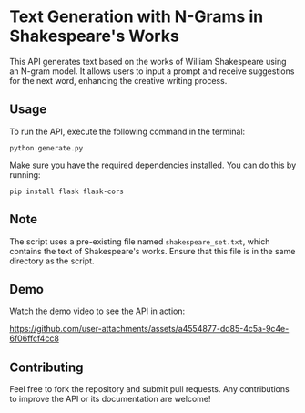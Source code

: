 # Text Generation with N-Grams in Shakespeare's Works

This API generates text based on the works of William Shakespeare using an N-gram model. It allows users to input a prompt and receive suggestions for the next word, enhancing the creative writing process.

## Usage

To run the API, execute the following command in the terminal:

```
python generate.py
```

Make sure you have the required dependencies installed. You can do this by running:

```
pip install flask flask-cors
```

## Note

The script uses a pre-existing file named `shakespeare_set.txt`, which contains the text of Shakespeare's works. Ensure that this file is in the same directory as the script.

## Demo

Watch the demo video to see the API in action:

https://github.com/user-attachments/assets/a4554877-dd85-4c5a-9c4e-6f06ffcf4cc8


## Contributing

Feel free to fork the repository and submit pull requests. Any contributions to improve the API or its documentation are welcome!